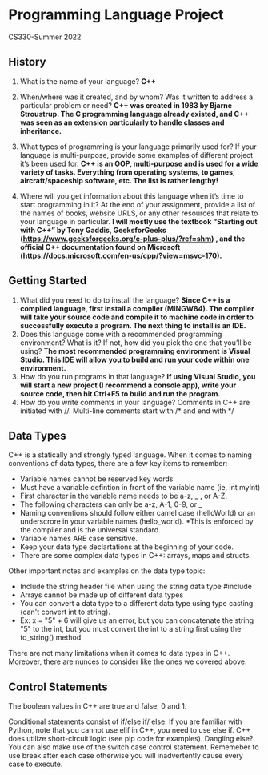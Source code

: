 # Programming Language Project
CS330-Summer 2022

## History
1)	What is the name of your language? **C++**

2)	When/where was it created, and by whom? Was it written to address a particular problem or need? **C++ was created in 1983 by Bjarne Stroustrup. The C programming language already existed, and C++ was seen as an extension particularly to handle classes and inheritance.** 

3)	What types of programming is your language primarily used for? If your language is multi-purpose, provide some examples of different project it’s been used for. **C++ is an OOP, multi-purpose and is used for a wide variety of tasks. Everything from operating systems, to games, aircraft/spaceship software, etc. The list is rather lengthy!** 

4)	Where will you get information about this language when it’s time to start programming in it? At the end of your assignment, provide a list of the names of books, website URLS, or any other resources that relate to your language in particular.  **I will mostly use the textbook “Starting out with C++” by Tony Gaddis, GeeksforGeeks (https://www.geeksforgeeks.org/c-plus-plus/?ref=shm) , and the official C++ documentation found on Microsoft (https://docs.microsoft.com/en-us/cpp/?view=msvc-170).**
 
## Getting Started
1)	What did you need to do to install the language? **Since C++ is a complied language, first install a compiler (MINGW84). The compiler will take your source code and compile it to machine code in order to successfully execute a program. The next thing to install is an IDE.**
2)	Does this language come with a recommended programming environment? What is it? If not, how did you pick the one that you’ll be using? T**he most recommended programming environment is Visual Studio. This IDE will allow you to build and run your code within one environment.**
3)	How do you run programs in that language? **If using Visual Studio, you will start a new project (I recommend a console app), write your source code, then hit Ctrl+F5 to build and run the program.**
4)	How do you write comments in your language? Comments in C++ are initiated with //. Multi-line comments start with /* and end with */ 

## Data Types
C++ is a statically and strongly typed language.
When it comes to naming conventions of data types, there are a few key items to remember:
 - Variable names cannot be reserved key words
 - Must have a variable defintion in front of the variable name (ie, int myInt)
 - First character in the variable name needs to be a-z, _ , or A-Z.
 - The following characters can only be a-z, A-1, 0-9, or _
 - Naming conventions should follow either camel case (helloWorld) or an underscrore in your variable names (hello_world).
 *This is enforced by the compiler and is the universal standard.
 - Variable names ARE case sensitive.
 - Keep your data type declartations at the beginning of your code.
 - There are some complex data types in C++: arrays, maps and structs.

Other important notes and examples on the data type topic:
 - Include the string header file when using the string data type #include <string>
 - Arrays cannot be made up of different data types
 - You can convert a data type to a different data type using type casting (can't convert int to string).
 - Ex: x = "5" + 6 will give us an error, but you can concatenate the string "5" to the int, but you must convert the int to a string first using the to_string() method

There are not many limitations when it comes to data types in C++. Moreover, there are nunces to consider like the ones we covered above. 

## Control Statements
The boolean values in C++ are true and false, 0 and 1. 

Conditional statements consist of if/else if/ else. If you are familiar with Python, note that you cannot use elif in C++, you need to use else if. 
C++ does utilize short-circuit logic (see plp code for examples). 
Dangling else?
You can also make use of the switch case control statement. Rememeber to use break after each case otherwise you will inadvertently cause every case to execute. 
